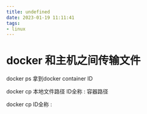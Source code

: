 ```yaml
---
title: undefined
date: 2023-01-19 11:11:41
tags:
- linux
---
```


# docker 和主机之间传输文件

docker ps 拿到docker container ID

docker cp 本地文件路径 ID全称 : 容器路径

docker cp ID全称 :
